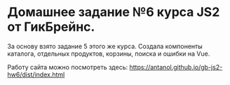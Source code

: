 # Домашнее задание №6 курса JS2 от ГикБрейнс.
За основу взято задание 5 этого же курса.
Создала компоненты каталога, отдельных продуктов, корзины, поиска и ошибки на Vue.

Работу сайта можно посмотреть здесь:
    https://antanol.github.io/gb-js2-hw6/dist/index.html
